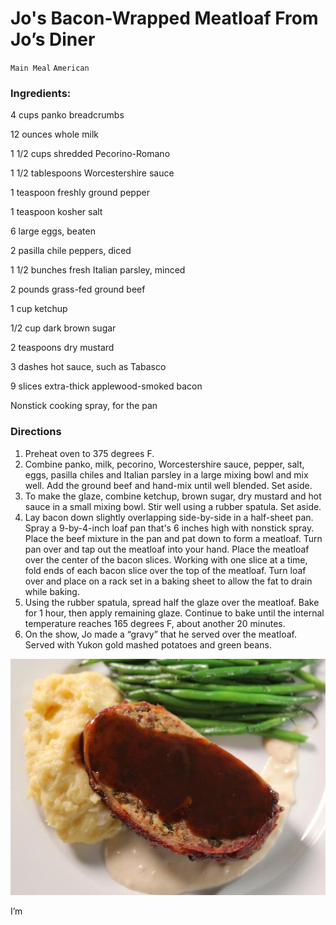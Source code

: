 # Jo's Bacon-Wrapped Meatloaf From Jo’s Diner

`Main Meal` `American`

### **Ingredients:**

4 cups panko breadcrumbs

12 ounces whole milk 

1 1/2 cups shredded Pecorino-Romano

1 1/2 tablespoons Worcestershire sauce 

1 teaspoon freshly ground pepper 

1 teaspoon kosher salt 

6 large eggs, beaten 

2 pasilla chile peppers, diced 

1 1/2 bunches fresh Italian parsley, minced 

2 pounds grass-fed ground beef 

1 cup ketchup 

1/2 cup dark brown sugar 

2 teaspoons dry mustard 

3 dashes hot sauce, such as Tabasco 

9 slices extra-thick applewood-smoked bacon 

Nonstick cooking spray, for the pan

### **Directions**

1. Preheat oven to 375 degrees F.
2. Combine panko, milk, pecorino, Worcestershire sauce, pepper, salt, eggs, pasilla chiles and Italian parsley in a large mixing bowl and mix well. Add the ground beef and hand-mix until well blended. Set aside.
3. To make the glaze, combine ketchup, brown sugar, dry mustard and hot sauce in a small mixing bowl. Stir well using a rubber spatula. Set aside.
4. Lay bacon down slightly overlapping side-by-side in a half-sheet pan. Spray a 9-by-4-inch loaf pan that's 6 inches high with nonstick spray. Place the beef mixture in the pan and pat down to form a meatloaf. Turn pan over and tap out the meatloaf into your hand. Place the meatloaf over the center of the bacon slices. Working with one slice at a time, fold ends of each bacon slice over the top of the meatloaf. Turn loaf over and place on a rack set in a baking sheet to allow the fat to drain while baking.
5. Using the rubber spatula, spread half the glaze over the meatloaf. Bake for 1 hour, then apply remaining glaze. Continue to bake until the internal temperature reaches 165 degrees F, about another 20 minutes.
6. On the show, Jo made a “gravy” that he served over the meatloaf. Served with Yukon gold mashed potatoes and green beans. 

![IMG_0666.JPG](image/IMG_0666.JPG)

I’m 
